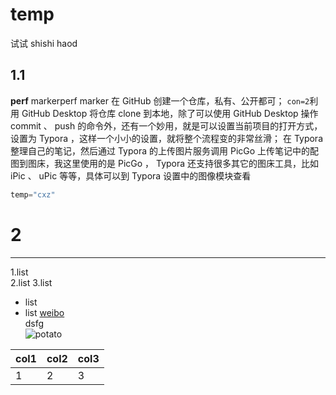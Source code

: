 # temp
试试
shishi
 haod
## 1.1

**perf** markerperf marker
在 GitHub 创建一个仓库，私有、公开都可； `con=2`利用 GitHub Desktop 将仓库 clone 到本地，除了可以使用 GitHub Desktop 操作 commit 、 push 的命令外，还有一个妙用，就是可以设置当前项目的打开方式，设置为 Typora ，这样一个小小的设置，就将整个流程变的非常丝滑； 在 Typora 整理自己的笔记，然后通过 Typora 的上传图片服务调用 PicGo 上传笔记中的配图到图床，我这里使用的是 PicGo ， Typora 还支持很多其它的图床工具，比如 iPic 、 uPic 等等，具体可以到 Typora 设置中的图像模块查看
```python
temp="cxz"
```
# 2
***





1.list  
2.list
3.list  
- list
- list
[weibo](awef)  
dsfg  
![potato](https://avatars.githubusercontent.com/u/139189794?v=4)


|col1|col2|col3|  
|---|---|---|
|1|2|3|4|
